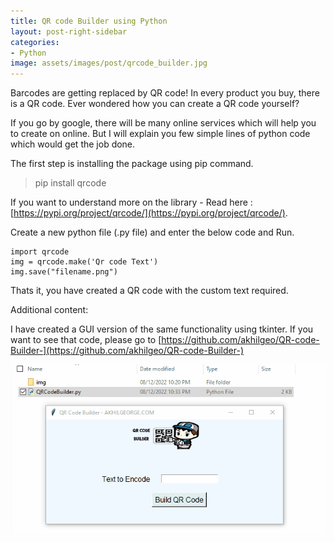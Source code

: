 ```yaml
---
title: QR code Builder using Python
layout: post-right-sidebar
categories:
- Python
image: assets/images/post/qrcode_builder.jpg
---
```


Barcodes are getting replaced by QR code! In every product you buy, there is a QR code. Ever wondered how you can create a QR code yourself?

If you go by google, there will be many online services which will help you to create on online. But I will explain you few simple lines of python code which would get the job done.

The first step is installing the package using pip command.

> pip install qrcode

If you want to understand more on the library - Read here : [https://pypi.org/project/qrcode/](https://pypi.org/project/qrcode/).

Create a new python file (.py file) and enter the below code and Run.

```
import qrcode
img = qrcode.make('Qr code Text')
img.save("filename.png")
```

Thats it, you have created a QR code with the custom text required.

Additional content: 

I have created a GUI version of the same functionality using tkinter. If you want to see that code, please go to [https://github.com/akhilgeo/QR-code-Builder-](https://github.com/akhilgeo/QR-code-Builder-)

![](https://github.com/akhilgeo/QR-code-Builder-/raw/main/img/Demo.gif)
